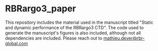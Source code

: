 # RBRargo3_paper

This repository includes the material used in the manuscript titled "Static and dynamic performance of the RBRargo3 CTD". The code used to generate the manuscript's figures is also included, although not all dependencies are included. Please reach out to mathieu.dever@rbr-global.com 
